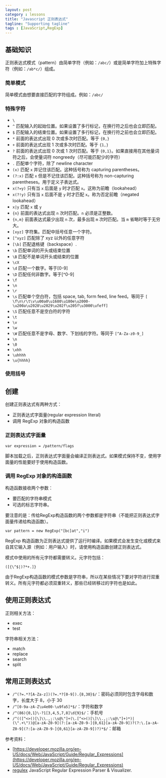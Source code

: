 ```yaml
---
layout: post
category : lessons
title: "Javascript 正则表达式"
tagline: "Supporting tagline"
tags : [JavaScript,RegExp]
---
```


## 基础知识
正则表达式模式（pattern）由简单字符（例如：`/abc/`）或是简单字符加上特殊字符（例如：`/ab*c/`）组成。

### 简单模式

简单模式由想要直接匹配的字符组成。例如：`/abc/`

### 特殊字符

- `\`
- `^` 匹配输入的起始位置。如果设置了多行标记，在换行符之后也会立即匹配。
- `$` 匹配输入的结束位置。如果设置了多行标记，在换行符之前也会立即匹配。
- `*` 前面的表达式出现 0 次或多次时匹配。等于 `{0,}`
- `+` 前面的表达式出现 1 次或多次时匹配。等于 `{1,}`
- `?` 前面的表达式出现 0 次或 1 次时匹配。等于 `{0,1}`。如果直接用在其他量词符之后，会使量词符 nongreedy（尽可能匹配少的字符）
- `.` 匹配单个字符，除了 newline character
- `(x)` 匹配 `x` 并记住该匹配。这种括号称为 capturing parentheses。
- `(?:x)` 匹配 `x` 但是不记住该匹配。这种括号称为  non-capturing parentheses。用于定义子表达式。
- `x(?=y)` 只有当 `x` 后面是 `y` 时才匹配 `x`。这称为前瞻（lookahead）
- `x(?!y)` 只有当 `x` 后面不是 `y` 时才匹配 `x`。称为否定前瞻（negated lookahead）
- `x|y` 匹配 `x` 或 `y`
- `{n}` 前面的表达式出现 `n` 次时匹配。`n` 必须是正整数。
- `{n,m}` 前面表达式最少出现 `n` 次，最多出现 `m` 次时匹配。当 `m` 省略时等于无穷大。
- `[xyz]` 字符集。匹配中括号任意一个字符。
- `[^xyz]` 匹配除了 xyz 以外的任意字符
- `[\b]` 匹配退格键（backspace）.
- `\b` 匹配单词的开头或结束位置
- `\B` 匹配不是单词开头或结束的位置
- `\cX`
- `\d` 匹配一个数字。等于[0-9]
- `\D` 匹配任何非数字。等于[^0-9]
- `\f`
- `\n`
- `\r`
- `\s` 匹配单个空白符，包括 space, tab, form feed, line feed。等同于 `[ \f\n\r\t\v\u00a0\u1680\u180e\u2000-\u200a\u2028\u2029\u202f\u205f\u3000\ufeff]`
- `\S` 匹配任意不是空白符的字符
- `\t`
- `\v`
- `\w`
- `\W` 匹配任意不是字母、数字、下划线的字符。等同于 `[^A-Za-z0-9_]`
- `\n`
- `\0`
- `\xhh`
- `\uhhhh`
- `\u{hhhh}`

### 使用括号

## 创建

创建正则表达式有两种方式：

- 正则表达式字面量(regular expression literal)
- 调用 RegExp 对象的构造函数

### 正则表达式字面量

```
var expression = /pattern/flags
```

脚本加载之后，正则表达式字面量会编译正则表达式。如果模式保持不变，使用字面量的性能要好于使用构造函数。

### 调用 RegExp 对象的构造函数
构造函数接收两个参数：

- 要匹配的字符串模式
- 可选的标志字符串。

要注意的是：传给RegExp构造函数的两个参数都是字符串（不能把正则表达式字面量传递给构造函数）。

```
var pattern = new RegExp("[bc]at","i")
```

RegExp 构造函数为正则表达式提供了运行时编译。如果模式会发生变化或模式来自其它输入源（例如：用户输入）时，请使用构造函数创建正则表达式。

模式中使用的所有元字符都需要转义。元字符包括：

```
([{\^$|)?*+.]}
```

由于RegExp构造函数的模式参数是字符串，所以在某些情况下要对字符进行双重转义。所有元字符都必须双重转义，那些已经转移过的字符也是如此。



## 使用正则表达式
正则相关方法：

- exec
- test

字符串相关方法：

- match
- replace
- search
- split


## 常用正则表达式

- `/^(?=.*?[A-Za-z])(?=.*?[0-9]).{8,30}$/`：密码必须同时包含字母和数字，长度大于 8，小于 30
- `/^[0-9a-zA-Z\u4e00-\u9fa5]*$/`：字符和数字
- `/^(86){0,1}\-?1[3,4,5,7,8]\d{9}$/`：手机号
- `/^(([^<>()[\]\\.,;:\s@\"]+(\.[^<>()[\]\\.,;:\s@\"]+)*)|(\".+\"))@[a-zA-Z0-9](?:[a-zA-Z0-9-]{0,61}[a-zA-Z0-9])?(?:\.[a-zA-Z0-9](?:[a-zA-Z0-9-]{0,61}[a-zA-Z0-9])?)*$/`：邮箱

参考资料：

- [https://developer.mozilla.org/en-US/docs/Web/JavaScript/Guide/Regular_Expressions](https://developer.mozilla.org/en-US/docs/Web/JavaScript/Guide/Regular_Expressions)
- [regulex](https://github.com/JexCheng/regulex) JavaScript Regular Expression Parser & Visualizer.
